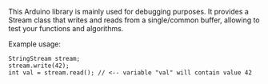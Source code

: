 This Arduino library is mainly used for debugging purposes. It provides a Stream class that writes and reads from a single/common buffer, allowing to test your functions and algorithms.

Example usage:

```
StringStream stream;
stream.write(42);
int val = stream.read(); // <-- variable "val" will contain value 42
```

